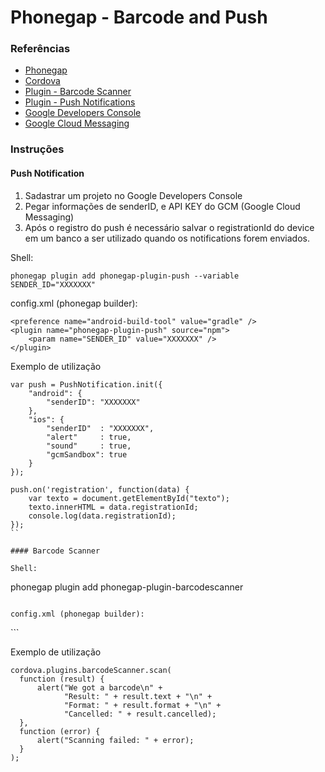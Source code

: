 
# Phonegap - Barcode and Push

### Referências
* [Phonegap](http://phonegap.com/getstarted/)
* [Cordova](https://cordova.apache.org/docs/en/latest/guide/overview/)
* [Plugin - Barcode Scanner](https://github.com/phonegap/phonegap-plugin-barcodescanner)
* [Plugin - Push Notifications](https://github.com/phonegap/phonegap-plugin-push)
* [Google Developers Console](https://console.developers.google.com/project?pli=1)
* [Google Cloud Messaging](https://developers.google.com/cloud-messaging/gcm)

### Instruções

#### Push Notification
1. Sadastrar um projeto no Google Developers Console
2. Pegar informações de senderID, e API KEY do GCM (Google Cloud Messaging)
3. Após o registro do push é necessário salvar o registrationId do device em um banco a ser utilizado quando os notifications forem enviados.

Shell:
```
phonegap plugin add phonegap-plugin-push --variable SENDER_ID="XXXXXXX"
```

config.xml (phonegap builder):
```
<preference name="android-build-tool" value="gradle" />
<plugin name="phonegap-plugin-push" source="npm">
    <param name="SENDER_ID" value="XXXXXXX" />
</plugin>
```

Exemplo de utilização
```
var push = PushNotification.init({
    "android": {
        "senderID": "XXXXXXX"
    },
    "ios": {
        "senderID"  : "XXXXXXX",
        "alert"     : true,
        "sound"     : true,
        "gcmSandbox": true
    }
});

push.on('registration', function(data) {
    var texto = document.getElementById("texto");
    texto.innerHTML = data.registrationId;
    console.log(data.registrationId);
});
``

#### Barcode Scanner

Shell:
```
phonegap plugin add phonegap-plugin-barcodescanner
```

config.xml (phonegap builder):
```
<plugin name="phonegap-plugin-barcodescanner" spec="4.1.0"/>
```

Exemplo de utilização
```
cordova.plugins.barcodeScanner.scan(
  function (result) {
      alert("We got a barcode\n" +
            "Result: " + result.text + "\n" +
            "Format: " + result.format + "\n" +
            "Cancelled: " + result.cancelled);
  },
  function (error) {
      alert("Scanning failed: " + error);
  }
);
```
